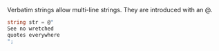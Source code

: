 Verbatim strings allow multi-line strings. They are introduced with an @.

```csharp
string str = @"
See no wretched
quotes everywhere
";
```